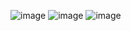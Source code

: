 ![image](https://user-images.githubusercontent.com/96731433/165922668-954c8fdf-bf31-47d5-9dfe-841ceca8b64f.png)
![image](https://user-images.githubusercontent.com/96731433/165922705-40a46a5f-bb22-4340-ab83-b013d1f4384a.png)
![image](https://user-images.githubusercontent.com/96731433/165922734-575aba48-ba95-4c87-85ea-1fb3148d1732.png)
